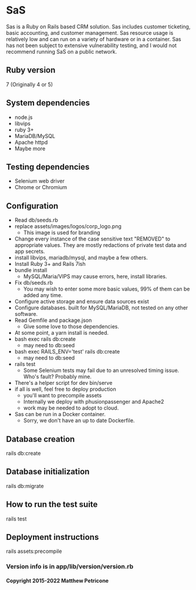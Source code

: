 # SaS

Sas is a Ruby on Rails based CRM solution. Sas includes customer ticketing, basic accounting, and customer management.
Sas resource usage is relatively low and can run on a variety of hardware or in a container.
Sas has not been subject to extensive vulnerability testing, and I would not recommend running SaS on a public network.

## Ruby version
7 (Originally 4 or 5)

## System dependencies
- node.js
- libvips
- ruby 3+
- MariaDB/MySQL
- Apache httpd
- Maybe more

## Testing dependencies
- Selenium web driver
- Chrome or Chromium

## Configuration
- Read db/seeds.rb
- replace assets/images/logos/corp_logo.png
    - This image is used for branding
- Change every instance of the case sensitive text "REMOVED" to appropriate values. They are mostly redactions of private test data and app secrets.
- install libvips, mariadb/mysql, and maybe a few others.
-  Install Ruby 3+ and Rails 7ish
- bundle install
    - MySQL/Maria/VIPS may cause errors, here, install libraries.
- Fix db/seeds.rb
    - You may wish to enter some more basic values, 99% of them can be added any time.
- Configure active storage and ensure data sources exist
- Configure databases. built for MySQL/MariaDB, not tested on any other software.
- Read Gemfile and package.json
    - Give some love to those dependencies.
- At some point, a yarn install is needed.
- bash exec rails db:create
    - may need to db:seed
- bash exec RAILS_ENV='test' rails db:create
    - may need to db:seed
- rails test
    - Some Selenium tests may fail due to an unresolved timing issue. Who's fault? Probably mine.
- There's a helper script for dev bin/serve
- if all is well, feel free to deploy production
    - you'll want to precompile assets
    - Internally we deploy with phusionpassenger and Apache2
    - work may be needed to adopt to cloud.
- Sas can be run in a Docker container.
    - Sorry, we don't have an up to date Dockerfile.

## Database creation
rails db:create

## Database initialization
rails db:migrate

## How to run the test suite
rails test

## Deployment instructions
rails assets:precompile

### Version info is in app/lib/version/version.rb 

#### Copyright 2015-2022 Matthew Petricone

